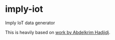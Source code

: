 # imply-iot
Imply IoT data generator

This is heavily based on [work by Abdelkrim Hadjidj](https://github.com/ahadjidj/imply-toolbox).

